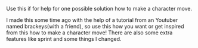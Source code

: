 Use this if for help for one possible solution how to make a character move.

I made this some time ago with the help of a tutorial from an Youtuber named brackeys(with a friend), so use this how you want or get inspired from this how to make a character move!
There are also some extra features like sprint and some things I changed.
